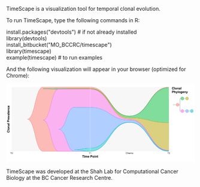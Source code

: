 
TimeScape is a visualization tool for temporal clonal evolution.

To run TimeScape, type the following commands in R:

install.packages("devtools") # if not already installed  
library(devtools)  
install_bitbucket("MO_BCCRC/timescape")  
library(timescape)  
example(timescape) # to run examples

And the following visualization will appear in your browser (optimized for Chrome):

![](timescape_htmlwidget-2699.png)

TimeScape was developed at the Shah Lab for Computational Cancer Biology at the BC Cancer Research Centre.
